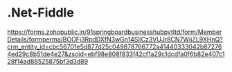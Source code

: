 # .Net-Fiddle


https://forms.zohopublic.in/91springboardbusinesshubpvtltd/form/MemberDetails/formperma/BOOFj3RpdDXfN3wGn14SllCz3VUJr8CN7WijZL9XHnQ?crm_entity_id=cbc56701e5d877d25c049878766772a41440333042b872764ed29c8b51de4e27&zsoid=ebf98e808f833f42cf1a29c1dcdfa0f6b82e407c128f14ad88525875bf3d3d89

